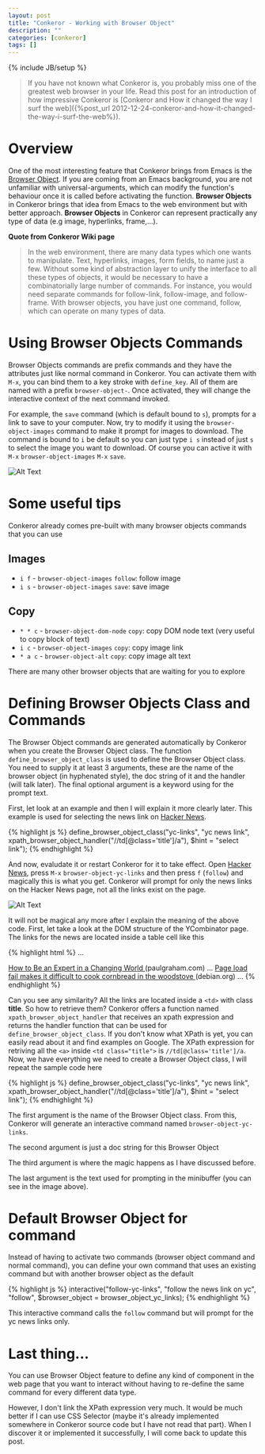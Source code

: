 ```yaml
---
layout: post
title: "Conkeror - Working with Browser Object"
description: ""
categories: [conkeror]
tags: []
---
```

{% include JB/setup %}

> If you have not known what Conkeror is, you probably miss one of the greatest
> web browser in your life. Read this post for an introduction of how impressive
> Conkeror is
> [Conkeror and How it changed the way I surf the web]({%post_url 2012-12-24-conkeror-and-how-it-changed-the-way-i-surf-the-web%}).

# Overview

One of the most interesting feature that Conkeror brings from Emacs is the
[Browser Object](http://conkeror.org/BrowserObjects). If you are coming from an
Emacs background, you are not unfamiliar with universal-arguments, which can
modify the function's behaviour once it is called before activating the
function. **Browser Objects** in Conkeror brings that idea from Emacs to the web
environment but with better approach. **Browser Objects** in Conkeror can
represent practically any type of data (e.g image, hyperlinks, frame,...).

**Quote from Conkeror Wiki page**

> In the web environment, there are many data types which one wants to
> manipulate. Text, hyperlinks, images, form fields, to name just a few. Without
> some kind of abstraction layer to unify the interface to all these types of
> objects, it would be necessary to have a combinatorially large number of
> commands. For instance, you would need separate commands for follow-link,
> follow-image, and follow-frame. With browser objects, you have just one
> command, follow, which can operate on many types of data.

<!-- more -->

# Using Browser Objects Commands

Browser Objects commands are prefix commands and they have the attributes just
like normal command in Conkeror. You can activate them with `M-x`, you can
bind them to a key stroke with `define_key`. All of them are named with a prefix
`browser-object-`. Once activated, they will change the interactive context of
the next command invoked.

For example, the `save` command (which is default bound to `s`), prompts for a
link to save to your computer. Now, try to modify it using the
`browser-object-images` command to make it prompt for images to download.
The command is bound to `i` be default so you can just type `i s` instead of
just `s` to select the image you want to download. Of course you can active it
with `M-x` `browser-object-images` `M-x` `save`.

![Alt Text](/files/2014-12-21-conkeror-working-with-browser-object/image.png)

# Some useful tips

Conkeror already comes pre-built with many browser objects commands that you can
use

## Images

- `i f` - `browser-object-images` `follow`: follow image
- `i s` - `browser-object-images` `save`: save image

## Copy

- `* * c` - `browser-object-dom-node` `copy`: copy DOM node text (very useful to
  copy block of text)
- `i c` - `browser-object-images` `copy`: copy image link
- `* a c` - `browser-object-alt` `copy`: copy image alt text

There are many other browser objects that are waiting for you to explore

# Defining Browser Objects Class and Commands

The Browser Object commands are generated automatically by Conkeror when you
create the Browser Object class. The function `define_browser_object_class` is
used to define the Browser Object class. You need to supply it at least 3
arguments, these are the name of the browser object (in hyphenated style), the
doc string of it and the handler (will talk later). The final optional argument
is a keyword using for the prompt text.

First, let look at an example and then I will explain it more clearly later. This
example is used for selecting the news link on
[Hacker News](https://news.ycombinator.com/).

{% highlight js %}
define_browser_object_class("yc-links",
                            "yc news link",
                            xpath_browser_object_handler("//td[@class='title']/a"),
                            $hint = "select link");
{% endhighlight %}

And now, evaludate it or restart Conkeror for it to take effect. Open
[Hacker News](https://news.ycombinator.com/), press `M-x`
`browser-object-yc-links` and then press `f` (`follow`) and magically this is
what you get. Conkeror will prompt for only the news links on the Hacker News
page, not all the links exist on the page.

![Alt Text](/files/2014-12-21-conkeror-working-with-browser-object/yc.png)

It will not be magical any more after I explain the meaning of the above code.
First, let take a look at the DOM structure of the YCombinator page. The links
for the news are located inside a table cell like this

{% highlight html %}
...
<td class="title">
  <a href="http://paulgraham.com/ecw.html">How to Be an Expert in a Changing
    World
  </a>
  <span class="comhead"> (paulgraham.com)
  </span>
</td>
...
<td class="title">
  <a href="https://bugs.debian.org/cgi-bin/bugreport.cgi?bug=773619">Page load
    fail makes it difficult to cook cornbread in the woodstove
  </a>
  <span class="comhead"> (debian.org)
  </span>
</td>
...
{% endhighlight %}

Can you see any similarity? All the links are located inside a `<td>` with class
**title**. So how to retrieve them? Conkeror offers a function named
`xpath_browser_object_handler` that receives an xpath expression and returns the
handler function that can be used for `define_browser_object_class`. If you
don't know what XPath is yet, you can easily read about it and find examples on
Google. The XPath expression for retriving all the `<a>` inside `<td
class="title">` is `//td[@class='title']/a`. Now, we have everything we need to
create a Browser Object class, I will repeat the sample code here

{% highlight js %}
define_browser_object_class("yc-links",
                            "yc news link",
                            xpath_browser_object_handler("//td[@class='title']/a"),
                            $hint = "select link");
{% endhighlight %}

The first argument is the name of the Browser Object class. From this, Conkeror
will generate an interactive command named `browser-object-yc-links`.

The second argument is just a doc string for this Browser Object

The third argument is where the magic happens as I have discussed before.

The last argument is the text used for prompting in the minibuffer (you can see
in the image above).

# Default Browser Object for command

Instead of having to activate two commands (browser object command and normal
command), you can define your own command that uses an existing command but with
another browser object as the default

{% highlight js %}
interactive("follow-yc-links",
            "follow the news link on yc",
            "follow",
            $browser_object = browser_object_yc_links);
{% endhighlight %}

This interactive command calls the `follow` command but will prompt for the yc
news links only.

# Last thing...

You can use Browser Object feature to define any kind of component in the web
page that you want to interact without having to re-define the same command for
every different data type.

However, I don't link the XPath expression very much. It would be much better if
I can use CSS Selector (maybe it's already implemented somewhere in Conkeror
source code but I have not read that part). When I discover it or implemented it
successfully, I will come back to update this post.
